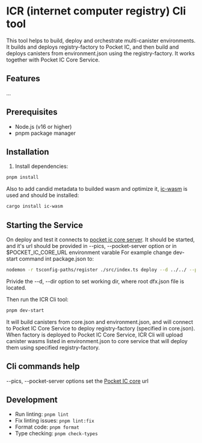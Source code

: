 # ICR (internet computer registry) Cli tool

This tool helps to build, deploy and orchestrate multi-canister environments. It builds and deploys registry-factory to Pocket IC, and then build and deploys canisters from environment.json using the registry-factory. It works together with Pocket IC Core Service.

## Features

...

## Prerequisites

- Node.js (v16 or higher)
- pnpm package manager

## Installation

1. Install dependencies:

```bash
pnpm install
```

Also to add candid metadata to builded wasm and optimize it, [ic-wasm](https://github.com/dfinity/ic-wasm) is used and should be installed:

```bash
cargo install ic-wasm
```

## Starting the Service

On deploy and test it connects to [pocket ic core server](https://github.com/link). It should be started, and it's url should be provided in --pics, --pocket-server option or in $POCKET_IC_CORE_URL environment varable
For example change dev-start command int package.json to:

```bash
nodemon -r tsconfig-paths/register ./src/index.ts deploy --d ../../ --pics http://localhost:8092
```

Privide the --d, --dir option to set working dir, where root dfx.json file is located.

Then run the ICR Cli tool:

```bash
pnpm dev-start
```

It will build canisters from core.json and environment.json, and will connect to Pocket IC Core Service to deploy registry-factory (specified in core.json).
When factory is deployed to Pocket IC Core Service, ICR Cli will upload canister wasms listed in environment.json to core service that will deploy them using specified registry-factory.

## Cli commands help

--pics, --pocket-server options set the [Pocket IC core](https://github.com/akup/multicanister/tree/main/typescript/pocket-ic-core) url

## Development

- Run linting: `pnpm lint`
- Fix linting issues: `pnpm lint:fix`
- Format code: `pnpm format`
- Type checking: `pnpm check-types`
